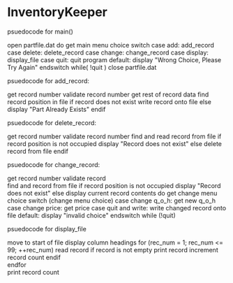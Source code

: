 # InventoryKeeper


psuedocode for main()

open partfile.dat
do
	get main menu choice
switch
	case add:		add_record
	case delete:	delete_record
	case change:	change_record
	case display:	display_file
	case quit:		quit program
	default:		display "Wrong Choice, Please Try Again"
endswitch
while( !quit )
close partfile.dat


psuedocode for add_record:

get record number
validate record number
get rest of record data
find record position in file
if record does not exist
	write record onto file
else 
	display "Part Already Exists"
endif		


psuedocode for delete_record:

get record number
validate record number 
find and read record from file
if record position is not occupied
	display "Record does not exist"
else
	delete record from file
endif


psuedocode for change_record:

get record number
validate record 	
find and record from file
if record position is not occupied
	display "Record does not exist"
else 
	display current record contents
do 
	get change menu choice
	switch (change menu choice)
		case change q_o_h: 		get new q_o_h
		case change price: 		get price
		case quit and write:	write changed record onto file
		default:				display "invalid choice"
	endswitch
while (!quit)


psuedocode for display_file

move to start of file
display column headings
for (rec_num = 1; rec_num <= 99; ++rec_num)
	read record
	if record is not empty
		print record
			increment record count
		endif	
	endfor	
print record count



